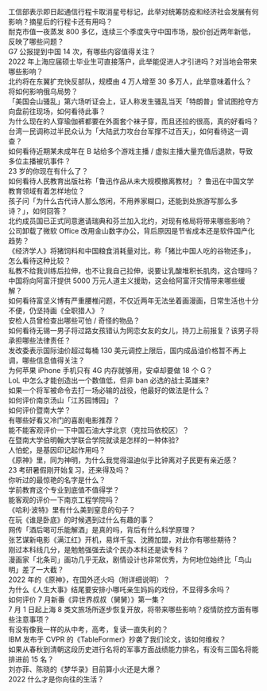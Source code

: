 工信部表示即日起通信行程卡取消星号标记，此举对统筹防疫和经济社会发展有何影响？摘星后的行程卡还有用吗？  
耐克市值一夜蒸发 800 多亿，连续三个季度失守中国市场，股价创近两年新低，反映了哪些问题？  
G7 公报提到中国 14 次，有哪些内容值得关注？  
2022 年上海应届硕士毕业生可直接落户，此举能促进人才引进吗？对当地会带来哪些影响？  
北约将在东翼扩充快反部队，规模由 4 万人增至 30 多万人，此举意味着什么？将如何影响俄乌局势？  
「美国会山骚乱」第六场听证会上，证人称发生骚乱当天「特朗普」曾试图抢夺方向盘前往现场，如何看待此事？  
为什么现在的人穿瑜伽裤都要在外面套个袜子穿，而且还拉的很高，真的好看吗？  
台湾一民调称过半民众认为「大陆武力攻台台军撑不过百天」，如何看待这一调查？  
如何看待近期某未成年在 B 站给多个游戏主播 / 虚拟主播大量充值后退款，导致多位主播被坑事件？  
23 岁的你现在有什么了？  
如何看待人民教育出版社称「鲁迅作品从未大规模撤离教材」？ 鲁迅在中国文学教育领域有着怎样地位？  
孩子问「为什么古代诗人那么悠闲，不用养家糊口，还能到处旅游写那么多诗？」，如何回答？  
北约成员国已正式同意邀请瑞典和芬兰加入北约，对现有格局将带来哪些影响？  
公司卸载了微软 Office 改用金山数字办公，背后原因是节省成本还是软件国产化趋势？  
《经济学人》将猪饲料和中国粮食消耗量对比，称「猪比中国人吃的谷物还多」，怎么看待这种比较？  
私教不给我训练后拉伸，也不让我自己拉伸，说要让乳酸堆积长肌肉，这合理吗？  
中国将向阿富汗提供 5000 万元人道主义援助，这会给阿富汗灾情带来哪些缓解？  
如何看待富坚义博有严重腰椎问题，不仅近两年无法坐着画漫画，日常生活也十分不便，仍坚持画《全职猎人》？  
安检人员曾检查出哪些可怕 / 奇怪的物品？  
如何看待无锡一男子将过路女孩错认为网恋女友的女儿，持刀上前报复？该男子将承担哪些法律责任？  
发改委表示国际油价超过每桶 130 美元调控上限后，国内成品油价格暂不再上调，哪些信息值得关注？  
为何苹果  iPhone 手机只有 4G 内存就够用，安卓却要做 18 个 G？  
LoL 中怎么才能创造出一个数值低，但非 ban 必选的战士英雄来?  
如果一个将军被命令去打一场必输的战役，他最好的做法是什么？  
如何评价南京汤山「江苏园博园」？  
如何评价暨南大学？  
有哪些好看又冷门的喜剧电影推荐？  
能不能客观评价一下中国石油大学北京（克拉玛依校区）？  
在暨南大学伯明翰大学联合学院就读是怎样的一种体验?  
人怕蛇，是基因印记起作用吗？  
《原神》里，同为神明，为什么我觉得温迪似乎比钟离对子民更有亲近感？  
23 考研暑假刚开始复习，还来得及吗？  
你听过的最惊艳的名字是什么？  
学前教育这个专业到底值不值得学？  
能客观的评价一下南京工程学院吗？  
《哈利·波特》里有什么美到窒息的句子？  
在玩《谁是卧底》的时候遇到过什么有趣的事？  
网传「酒后喝可乐能解酒」是真的吗，背后有什么科学原理？  
张艺谋新电影《满江红》开机，易烊千玺、沈腾加盟，对此你有哪些期待？  
刚过本科线几分，是勉勉强强去读个民办本科还是读专科？  
漫画家「北条司」画功几乎无敌，剧情设计也非常优秀，为何地位始终比「鸟山明」差了一大截？  
2022 年的《原神》，在国外还火吗（附详细说明）？  
为什么《人生大事》结尾要安排小哪吒亲生妈妈的戏份，不显得多余吗？  
如何评价 7 月新番《异世界叔叔（舅舅）》第一集？  
7 月 1 日起上海 8 类文旅场所逐步恢复开放，将带来哪些影响？疫情防控方面有哪些注意事项？  
有没有像我一样的从中考，高考，复读一直失利的？  
IBM 发布于 CVPR 的《TableFormer》抄袭了我们论文，该如何维权？  
如果从春秋到清朝这段历史进行名将的军事方面战绩能力排名，有没有三国名将能排进前 15 名？  
刘亦菲、陈晓的《梦华录》目前算小火还是大爆？  
2022 什么才是你向往的生活？  
